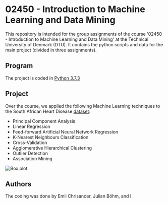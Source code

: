 # 02450 - Introduction to Machine Learning and Data Mining
This repository is intended for the group assignments of the course '02450 - Introduction to Machine Learning and Data Mining' at the Technical University of Denmark (DTU). It contains the python scripts and data for the main project (divided in three assignments).

## Program
The project is coded in [Python 3.7.3](https://www.python.org/)

## Project
Over the course, we applied the following Machine Learning techniques to the South African Heart Disease [dataset](https://web.stanford.edu/~hastie/ElemStatLearn/datasets/SAheart.data):
* Principal Component Analysis
* Linear Regression
* Feed-forward Artificial Neural Network Regression
* K-Nearest Neighbours Classification
* Cross-Validation
* Agglomerative Hierarchical Clustering
* Outlier Detection
* Association Mining

![Box plot](https://github.com/jmontalvo94/02450_Introduction_to_ML/blob/master/5_images/individual_box_plot_conditional_on_chd.png)

## Authors
The coding was done by Emil Chrisander, Julian Böhm, and I.
